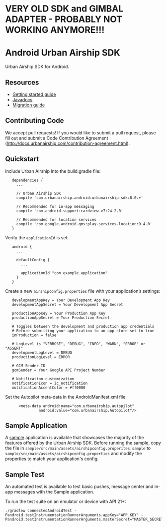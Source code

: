 # VERY OLD SDK and GIMBAL ADAPTER - PROBABLY NOT WORKING ANYMORE!!!

# Android Urban Airship SDK

Urban Airship SDK for Android.

## Resources

- [Getting started guide](http://docs.urbanairship.com/build/android.html)
- [Javadocs](https://docs.urbanairship.com/android-lib/reference/packages.html)
- [Migration guide](http://docs.urbanairship.com/topic_guides/android_migration.html)

## Contributing Code

We accept pull requests! If you would like to submit a pull request, please fill out and submit a
Code Contribution Agreement (http://docs.urbanairship.com/contribution-agreement.html).

## Quickstart

Include Urban Airship into the build.gradle file:

```
   dependencies {
     ...

     // Urban Airship SDK
     compile 'com.urbanairship.android:urbanairship-sdk:8.0.+'

     // Recommended for in-app messaging
     compile 'com.android.support:cardview-v7:24.2.0'

     // Recommended for location services
     compile 'com.google.android.gms:play-services-location:9.4.0'
   }
```

Verify the `applicationId` is set:

```
   android {
     ...

     defaultConfig {
       ...

       applicationId "com.example.application"
     }
   }
```

Create a new `airshipconfig.properties` file with your application’s settings:

```
   developmentAppKey = Your Development App Key
   developmentAppSecret = Your Development App Secret

   productionAppKey = Your Production App Key
   productionAppSecret = Your Production Secret

   # Toggles between the development and production app credentials
   # Before submitting your application to an app store set to true
   inProduction = false

   # LogLevel is "VERBOSE", "DEBUG", "INFO", "WARN", "ERROR" or "ASSERT"
   developmentLogLevel = DEBUG
   productionLogLevel = ERROR

   # GCM Sender ID
   gcmSender = Your Google API Project Number

   # Notification customization
   notificationIcon = ic_notification
   notificationAccentColor = #ff0000
```

Set the Autopilot meta-data in the AndroidManifest.xml file:

```
      <meta-data android:name="com.urbanairship.autopilot"
               android:value="com.urbanairship.Autopilot"/>
```

## Sample Application

A [sample](sample) application is available that showcases the majority of the features offered by
the Urban Airship SDK. Before running the sample, copy the file in `sample/src/main/assets/airshipconfig.properites.sample` to
`sample/src/main/assets/airshipconfig.properties` and modify the properties to match your application's config.

## Sample Test
An automated test is available to test basic pushes, message center and in-app messages with the Sample application.

To run the test suite on an emulator or device with API 21+:

```
./gradlew connectedAndroidTest -Pandroid.testInstrumentationRunnerArguments.appKey="APP_KEY" -Pandroid.testInstrumentationRunnerArguments.masterSecret="MASTER_SECRET"
```

